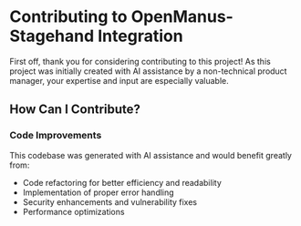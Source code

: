 # Contributing to OpenManus-Stagehand Integration

First off, thank you for considering contributing to this project! As this project was initially created with AI assistance by a non-technical product manager, your expertise and input are especially valuable.

## How Can I Contribute?

### Code Improvements

This codebase was generated with AI assistance and would benefit greatly from:

- Code refactoring for better efficiency and readability
- Implementation of proper error handling
- Security enhancements and vulnerability fixes
- Performance optimizations

